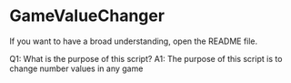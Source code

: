 # GameValueChanger
If you want to have a broad understanding, open the README file.

Q1: What is the purpose of this script?
A1: The purpose of this script is to change number values ​​in any game
